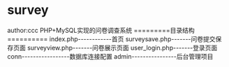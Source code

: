 # survey
author:ccc
PHP+MySQL实现的问卷调查系统
=========目录结构==========
index.php------------首页
surveysave.php-------问卷提交保存页面
surveyview.php-------问卷展示页面
user_login.php-------登录页面
conn-----------------数据库连接配置
admin----------------后台管理项目

